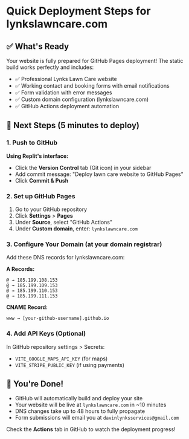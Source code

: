 # Quick Deployment Steps for lynkslawncare.com

## ✅ What's Ready
Your website is fully prepared for GitHub Pages deployment! The static build works perfectly and includes:

- ✅ Professional Lynks Lawn Care website
- ✅ Working contact and booking forms with email notifications
- ✅ Form validation with error messages
- ✅ Custom domain configuration (lynkslawncare.com)
- ✅ GitHub Actions deployment automation

## 🚀 Next Steps (5 minutes to deploy)

### 1. Push to GitHub
**Using Replit's interface:**
- Click the **Version Control** tab (Git icon) in your sidebar
- Add commit message: "Deploy lawn care website to GitHub Pages"
- Click **Commit & Push**

### 2. Set up GitHub Pages
1. Go to your GitHub repository
2. Click **Settings** > **Pages**
3. Under **Source**, select "GitHub Actions"
4. Under **Custom domain**, enter: `lynkslawncare.com`

### 3. Configure Your Domain (at your domain registrar)
Add these DNS records for lynkslawncare.com:

**A Records:**
```
@ → 185.199.108.153
@ → 185.199.109.153  
@ → 185.199.110.153
@ → 185.199.111.153
```

**CNAME Record:**
```
www → [your-github-username].github.io
```

### 4. Add API Keys (Optional)
In GitHub repository settings > Secrets:
- `VITE_GOOGLE_MAPS_API_KEY` (for maps)
- `VITE_STRIPE_PUBLIC_KEY` (if using payments)

## 🎉 You're Done!
- GitHub will automatically build and deploy your site
- Your website will be live at `lynkslawncare.com` in ~10 minutes
- DNS changes take up to 48 hours to fully propagate
- Form submissions will email you at `davinlynksservices@gmail.com`

Check the **Actions** tab in GitHub to watch the deployment progress!